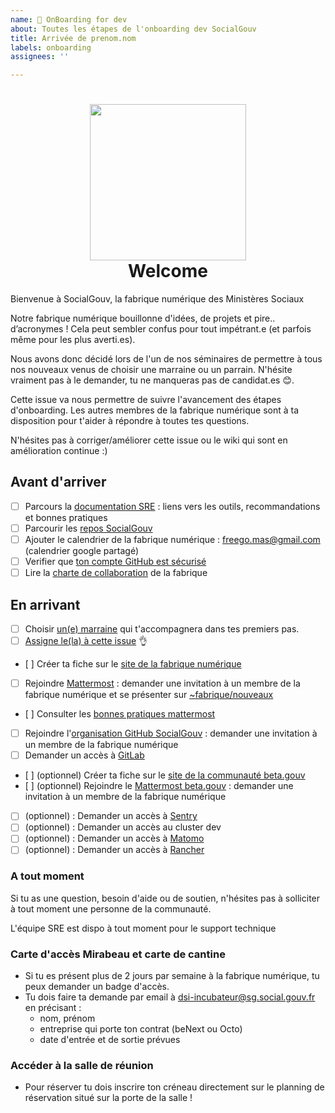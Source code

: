 ```yaml
---
name: 🤖 OnBoarding for dev
about: Toutes les étapes de l'onboarding dev SocialGouv
title: Arrivée de prenom.nom
labels: onboarding
assignees: ''

---
```



<h1 align="center">
  <img src="https://avatars0.githubusercontent.com/u/45039513?s=400&v=4" width="250"/>
  <br>
  Welcome
</h1>

Bienvenue à SocialGouv, la fabrique numérique des Ministères Sociaux

Notre fabrique numérique bouillonne d'idées, de projets et pire.. d’acronymes ! Cela peut sembler confus pour tout impétrant.e (et parfois même pour les plus averti.es).

Nous avons donc décidé lors de l'un de nos séminaires de permettre à tous nos nouveaux venus de choisir une marraine ou un parrain. N'hésite vraiment pas à le demander, tu ne manqueras pas de candidat.es :blush:.

Cette issue va nous permettre de suivre l'avancement des étapes d'onboarding. Les autres membres de la fabrique numérique sont à ta disposition pour t'aider à répondre à toutes tes questions.

N'hésites pas à corriger/améliorer cette issue ou le wiki qui sont en amélioration continue :)

## Avant d'arriver

 - [ ] Parcours la [documentation SRE](https://socialgouv.github.io/support) : liens vers les outils, recommandations et bonnes pratiques
 - [ ] Parcourir les [repos SocialGouv](http://github.com/SocialGouv)
 - [ ] Ajouter le calendrier de la fabrique numérique : freego.mas@gmail.com (calendrier google partagé)
 - [ ] Verifier que [ton compte GitHub est sécurisé](https://help.github.com/en/github/authenticating-to-github/securing-your-account-with-two-factor-authentication-2fa)
 - [ ] Lire la [charte de collaboration](https://github.com/SocialGouv/www/wiki/Charte-de-collaboration) de la fabrique

## En arrivant

 - [ ] Choisir [un(e) marraine](https://www.fabrique.social.gouv.fr/members) qui t'accompagnera dans tes premiers pas.  
 - [ ] [Assigne le(la) à cette issue](https://help.github.com/en/github/managing-your-work-on-github/assigning-issues-and-pull-requests-to-other-github-users) :ok_hand:
 - [ ] Créer ta fiche sur le [site de la fabrique numérique](https://github.com/SocialGouv/socialgouv.github.io)
 - [ ] Rejoindre [Mattermost](https://mattermost.num.social.gouv.fr) : demander une invitation à un membre de la fabrique numérique et se présenter sur [~fabrique/nouveaux](https://mattermost.num.social.gouv.fr/default/channels/fabrique-nouveaux)
 - [ ] Consulter les [bonnes pratiques mattermost](https://github.com/SocialGouv/socialgouv.github.io/wiki/Mattermost)
 - [ ] Rejoindre l'[organisation GitHub SocialGouv](https://github.com/SocialGouv) : demander une invitation à un membre de la fabrique numérique
 - [ ] Demander un accès à [GitLab](https://gitlab.factory.social.gouv.fr/)
 - [ ] (optionnel) Créer ta fiche sur le [site de la communauté beta.gouv](https://github.com/betagouv/beta.gouv.fr/blob/master/CONTRIBUTING.md#ajouter-ou-modifier-un-membre-%C3%A0-la-communaut%C3%A9-betagouv)
 - [ ] (optionnel) Rejoindre le [Mattermost beta.gouv](https://mattermost.incubateur.net) : demander une invitation à un membre de la fabrique numérique
 - [ ] (optionnel) : Demander un accès à [Sentry](https://sentry.fabrique.social.gouv.fr)
 - [ ] (optionnel) : Demander un accès au cluster dev
 - [ ] (optionnel) : Demander un accès à [Matomo](https://matomo.fabrique.social.gouv.fr)
 - [ ] (optionnel) : Demander un accès à [Rancher](https://rancher.fabrique.social.gouv.fr/)

### A tout moment

Si tu as une question, besoin d'aide ou de soutien, n'hésites pas à solliciter à tout moment une personne de la communauté.

L'équipe SRE est dispo à tout moment pour le support technique

### Carte d'accès Mirabeau et carte de cantine

 - Si tu es présent plus de 2 jours par semaine à la fabrique numérique, tu peux demander un badge d'accès.
 - Tu dois faire ta demande par email à dsi-incubateur@sg.social.gouv.fr en précisant :
     - nom, prénom
     - entreprise qui porte ton contrat (beNext ou Octo)
     - date d'entrée et de sortie prévues

### Accéder à la salle de réunion

- Pour réserver tu dois inscrire ton créneau directement sur le planning de réservation situé sur la porte de la salle !
